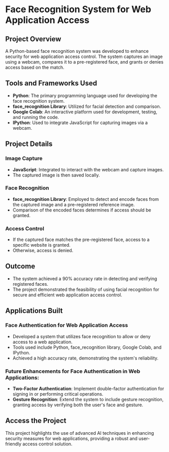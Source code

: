 # Face Recognition System for Web Application Access

## Project Overview

A Python-based face recognition system was developed to enhance security for web application access control. The system captures an image using a webcam, compares it to a pre-registered face, and grants or denies access based on the match.

## Tools and Frameworks Used

- **Python**: The primary programming language used for developing the face recognition system.
- **face_recognition Library**: Utilized for facial detection and comparison.
- **Google Colab**: An interactive platform used for development, testing, and running the code.
- **IPython**: Used to integrate JavaScript for capturing images via a webcam.

## Project Details

### Image Capture

- **JavaScript**: Integrated to interact with the webcam and capture images.
- The captured image is then saved locally.

### Face Recognition

- **face_recognition Library**: Employed to detect and encode faces from the captured image and a pre-registered reference image.
- Comparison of the encoded faces determines if access should be granted.

### Access Control

- If the captured face matches the pre-registered face, access to a specific website is granted.
- Otherwise, access is denied.

## Outcome

- The system achieved a 90% accuracy rate in detecting and verifying registered faces.
- The project demonstrated the feasibility of using facial recognition for secure and efficient web application access control.

## Applications Built

### Face Authentication for Web Application Access

- Developed a system that utilizes face recognition to allow or deny access to a web application.
- Tools used include Python, face_recognition library, Google Colab, and IPython.
- Achieved a high accuracy rate, demonstrating the system's reliability.

### Future Enhancements for Face Authentication in Web Applications:
- **Two-Factor Authentication**: Implement double-factor authentication for signing in or performing critical operations.
- **Gesture Recognition**: Extend the system to include gesture recognition, granting access by verifying both the user's face and gesture.

## Access the Project

This project highlights the use of advanced AI techniques in enhancing security measures for web applications, providing a robust and user-friendly access control solution.
